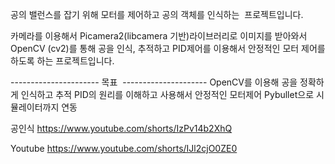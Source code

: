 공의 밸런스를 잡기 위해 모터를 제어하고 공의 객체를 인식하는  프로젝트입니다.

카메라를 이용해서 Picamera2(libcamera 기반)라이브러리로 이미지를 받아와서 OpenCV (cv2)를 통해 공을 인식, 추적하고 PID제어를 이용해서 안정적인 모터 제어를 하도록 하는 프로젝트입니다.

---------------------- 목표  ---------------------
OpenCV를 이용해 공을 정확하게 인식하고 추적
PID의 원리를 이해하고 사용해서 안정적인 모터제어
Pybullet으로 시뮬레이터까지 연동



공인식
https://www.youtube.com/shorts/IzPv14b2XhQ

Youtube
https://www.youtube.com/shorts/IJl2cjO0ZE0

